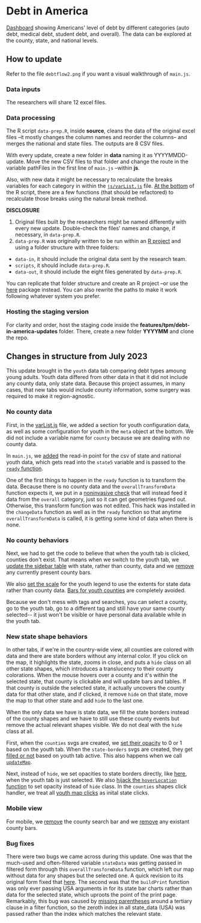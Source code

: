 # Debt in America

[Dashboard](https://apps.urban.org/features/debt-interactive-map/) showing Americans' level of debt by different categories (auto debt, medical debt, student debt, and overall). The data can be explored at the county, state, and national levels.

## How to update
Refer to the file `debtflow2.png` if you want a visual walkthrough of `main.js`.

### Data inputs
The researchers will share 12 excel files.

### Data processing
The R script `data-prep.R`, inside **source**, cleans the data of the original excel files –it mostly changes the column names and reorder the columns– and merges the national and state files. The outputs are 8 CSV files.

With every update, create a new folder in **data** naming it as YYYYMMDD-update. Move the new CSV files to that folder and change the route in the variable pathFiles in the first line of `main.js` –within **js**.

Also, with new data it might be necessary to recalculate the breaks variables for each category in within the [`js/varList.js`](https://github.com/UrbanInstitute/debt-interactive-map/blob/master/js/varList.js) file. [At the bottom](https://github.com/UrbanInstitute/debt-interactive-map/blob/master/source/data-prep.R#L225) of the R script, there are a few functions (that should be refactored) to recalculate those breaks using the natural break method.

**DISCLOSURE**
1. Original files built by the researchers might be named differently with every new update. Double-check the files' names and change, if necessary, in `data-prep.R`.
2. `data-prep.R` was originally written to be run within an [R project](https://r4ds.had.co.nz/workflow-projects.html) and using a folder structure with three folders:
- `data-in`, it should include the original data sent by the research team.
- `scripts`, it should include `data-prep.R`.
- `data-out`, it should include the eight files generated by `data-prep.R`.

You can replicate that folder structure and create an R project –or use the [here](https://here.r-lib.org/) package instead. You can also rewrite the paths to make it work following whatever system you prefer.

### Hosting the staging version
For clarity and order, host the staging code inside the **features/tpm/debt-in-america-updates** folder. There, create a new folder **YYYYMM** and clone the repo.

## Changes in structure from July 2023
This update brought in the `youth` data tab comparing debt types amoung young adults. Youth data differed from other data in that it did not include any county data, only state data. Because this project assumes, in many cases, that new tabs would include county information, some surgery was required to make it region-agnostic. 

### No county data
First, in the [varList.js](https://github.com/UI-Research/debt-interactive-map/blob/dev/js/varList.js) file, we added a section for youth configuration data, as well as some configuration for youth in the `meta` object at the bottom. We did not include a variable name for `county` because we are dealing with no county data. 

In `main.js`, we [added](https://github.com/UI-Research/debt-interactive-map/blob/dev/js/main.js#L363) the read-in point for the csv of state and national youth data, which gets read into the `state5` variable and is passed to the [`ready` function](https://github.com/UI-Research/debt-interactive-map/blob/dev/js/main.js#L813). 

One of the first things to happen in the `ready` function is to transform the data. Because there is no county data and the `overallTransformData` function expects it, we put in a [noninvasive check](https://github.com/UI-Research/debt-interactive-map/blob/dev/js/main.js#L839C1-L840C129) that will instead feed it data from the `overall` category, just so it can get geometries figured out. Otherwise, this transform function was not edited. This hack was installed in the `changeData` function as well as in the `ready` function so that anytime `overallTransformData` is called, it is getting some kind of data when there is none.

### No county behaviors
Next, we had to get the code to believe that when the youth tab is clicked, counties don't exist. That means when we switch to the youth tab, we [update the sidebar table](https://github.com/UI-Research/debt-interactive-map/blob/dev/js/main.js#L1272C7-L1282C6) with state, rather than county, data and we [remove](https://github.com/UI-Research/debt-interactive-map/blob/dev/js/main.js#L1285) any currently present county bars.

We also [set the scale](https://github.com/UI-Research/debt-interactive-map/blob/dev/js/main.js#L2621) for the youth legend to use the extents for state data rather than county data. [Bars for youth counties](https://github.com/UI-Research/debt-interactive-map/blob/dev/js/main.js#L2621) are completely avoided.

Because we don't mess with tags and searches, you can select a county, go to the youth tab, go to a different tag and still have your same county selected-- it just won't be visible or have personal data available while in the youth tab.

### New state shape behaviors
In other tabs, if we're in the country-wide view, all counties are colored with data and there are state borders without any internal color. If you click on the map, it highlights the state, zooms in close, and puts a `hide` class on all other state shapes, which introduces a translucency to their county colorations. When the mouse hovers over a county and it's within the selected state, that county is clickable and will update bars and tables. If that county is outside the selected state, it actually uncovers the county data for that other state, and if clicked, it remove `hide` on that state, move the map to that other state and add `hide` to the last one.

When the only data we have is state data, we fill the state borders instead of the county shapes and we have to still use these county events but remove the actual relevant shapes visible. We do not deal with the `hide` class at all. 

First, when the `counties` svgs are created, we [set their opacity](https://github.com/UI-Research/debt-interactive-map/blob/dev/js/main.js#L1663) to 0 or 1 based on the youth tab. When the `state-borders` svgs are created, they get [filled or not](https://github.com/UI-Research/debt-interactive-map/blob/dev/js/main.js#L1804C3-L1806C5) based on youth tab active. This also happens when we call [`updateMap`](https://github.com/UI-Research/debt-interactive-map/blob/dev/js/main.js#L2621).

Next, instead of `hide`, we set opacities to state borders directly, like [here](https://github.com/UI-Research/debt-interactive-map/blob/dev/js/main.js#L1285), when the youth tab is just selected. We also [hijack the `hoverLocation` function](https://github.com/UI-Research/debt-interactive-map/blob/dev/js/main.js#L2174C7-L2177C8) to set opacity instead of `hide` class. In the `counties` shapes click handler, we treat all [youth map clicks](https://github.com/UI-Research/debt-interactive-map/blob/dev/js/main.js#L1680) as inital state clicks. 

### Mobile view
For mobile, we [remove](https://github.com/UI-Research/debt-interactive-map/blob/dev/js/main.js#L1316C1-L1321C8) the county search bar and we [remove](https://github.com/UI-Research/debt-interactive-map/blob/dev/js/main.js#L2938C7-L2941C8) any existant county bars.

### Bug fixes
There were two bugs we came across during this update. One was that the much-used and often-filtered variable `stateData` was getting passed in filtered form through this `overallTransformData` function, which left our map without data for any shapes but the selected one. A quick revision to its original form fixed that [here](https://github.com/UI-Research/debt-interactive-map/blob/dev/js/main.js#L1334). The second was that the `buildPrint` function was only ever passing USA arguments in for its state bar charts rather than data for the selected state, which uproots the point of the print page. Remarkably, this bug was caused by [missing parentheses](https://github.com/UI-Research/debt-interactive-map/blob/dev/js/main.js#L507) around a tertiary clause in a filter function, so the zeroth index in all state_data (USA) was passed rather than the index which matches the relevant state. 
